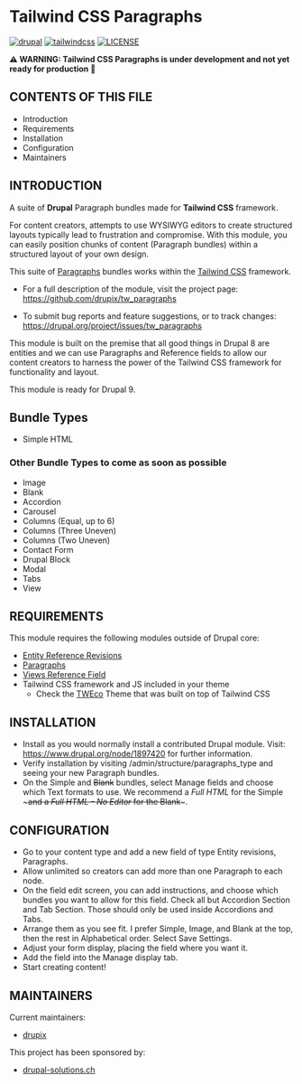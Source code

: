 # Tailwind CSS Paragraphs

[![drupal](https://img.shields.io/badge/drupal-^8.9%20||%20^9-blue.svg?style=flat-square&logo=drupal)](https://drupal.org/)
[![tailwindcss](https://img.shields.io/badge/tailwindcss-%3E%3D%202.2.7-blue.svg?style=flat-square&logo=tailwindcss)](https://tailwindcss.com)
[![LICENSE](https://img.shields.io/github/license/drupix/tw_paragraphs?style=flat-square)](https://raw.githubusercontent.com/drupix/tw_paragraphs/master/LICENSE.txt)

**:warning: WARNING: Tailwind CSS Paragraphs is under development and not yet ready for production 🐞**

## CONTENTS OF THIS FILE

* Introduction
* Requirements
* Installation
* Configuration
* Maintainers

## INTRODUCTION

A suite of **Drupal** Paragraph bundles made for **Tailwind CSS** framework.

For content creators, attempts to use WYSIWYG editors to create structured
layouts typically lead to frustration and compromise. With this module, you can
easily position chunks of content (Paragraph bundles) within a structured
layout of your own design.

This suite of [Paragraphs](https://www.drupal.org/project/paragraphs) bundles
works within the [Tailwind CSS](https://tailwindcss.com/) framework.

* For a full description of the module, visit the project page:
  <https://github.com/drupix/tw_paragraphs>

* To submit bug reports and feature suggestions, or to track changes:
  <https://drupal.org/project/issues/tw_paragraphs>

This module is built on the premise that all good things in Drupal 8 are
entities and we can use Paragraphs and Reference fields to allow our content
creators to harness the power of the Tailwind CSS framework for functionality
and layout.

This module is ready for Drupal 9.

## Bundle Types

* Simple HTML

### Other Bundle Types to come as soon as possible

* Image
* Blank
* Accordion
* Carousel
* Columns (Equal, up to 6)
* Columns (Three Uneven)
* Columns (Two Uneven)
* Contact Form
* Drupal Block
* Modal
* Tabs
* View

<!--
**Backgrounds:**

Each Paragraph has width and background color options. Included are over 50
background colors and five empty background classes for you to customize in
your own theme.

**Widths:**

* Tiny - col-4, offset-4
* Narrow - col-6, offset-3
* Medium - col-8, offset-2
* Wide - col-10, offset-1
* Full - col-12
-->

## REQUIREMENTS

This module requires the following modules outside of Drupal core:

* [Entity Reference Revisions](https://www.drupal.org/project/entity_reference_revisions)
* [Paragraphs](https://www.drupal.org/project/paragraphs)
* [Views Reference Field](https://www.drupal.org/project/viewsreference)
* Tailwind CSS framework and JS included in your theme
  * Check the [TWEco](https://github.com/drupix/tweco) Theme that was built
    on top of Tailwind CSS

## INSTALLATION

* Install as you would normally install a contributed Drupal module. Visit:
  <https://www.drupal.org/node/1897420> for further information.
* Verify installation by visiting /admin/structure/paragraphs_type and seeing
  your new Paragraph bundles.
* On the Simple and ~~Blank~~ bundles, select Manage fields and choose which Text
  formats to use.
  We recommend a *Full HTML* for the Simple ~~~and a *Full HTML - No Editor* for
  the Blank~~~.

## CONFIGURATION

* Go to your content type and add a new field of type Entity revisions,
   Paragraphs.
* Allow unlimited so creators can add more than one Paragraph to each node.
* On the field edit screen, you can add instructions, and choose which
   bundles you want to allow for this field. Check all but Accordion Section and
   Tab Section. Those should only be used inside Accordions and Tabs.
* Arrange them as you see fit. I prefer Simple, Image, and Blank at the top,
   then the rest in Alphabetical order. Select Save Settings.
* Adjust your form display, placing the field where you want it.
* Add the field into the Manage display tab.
* Start creating content!

## MAINTAINERS

Current maintainers:

* [drupix](https://www.drupal.org/u/drupix)

This project has been sponsored by:

* [drupal-solutions.ch](https://drupal-solutions.ch)
